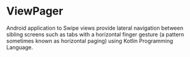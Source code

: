 # ViewPager
Android application to Swipe views provide lateral navigation between sibling screens such as tabs with a horizontal finger gesture (a pattern sometimes known as horizontal paging) using Kotlin Programming Language.
